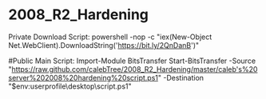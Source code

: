 # 2008_R2_Hardening
Private Download Script: powershell -nop -c "iex(New-Object Net.WebClient).DownloadString('https://bit.ly/2QnDanB')" 

#Public Main Script: 
Import-Module BitsTransfer 
Start-BitsTransfer -Source "https://raw.github.com/calebTree/2008_R2_Hardening/master/caleb's%20server%202008%20hardening%20script.ps1" -Destination "$env:userprofile\desktop\script.ps1" 
